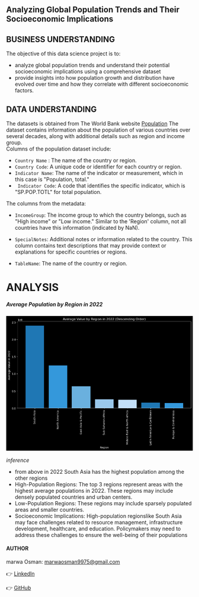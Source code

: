 ## Analyzing Global Population Trends and Their Socioeconomic Implications  

## BUSINESS UNDERSTANDING  
 
The objective of this data science project is to:
* analyze global population trends and understand their potential socioeconomic implications using a comprehensive dataset    
* provide insights into how population growth and distribution have evolved over time and how they correlate with different socioeconomic factors.     

## DATA UNDERSTANDING      
The datasets is obtained from The World Bank website [Population](https://data.worldbank.org/indicator/SP.POP.TOTL)
The dataset contains information about the population of various countries over several decades, along with additional details such as region and income group.   
Columns of the population dataset include: 
* ``` Country Name ``` : The name of the country or region.   
* ``` Country Code ```: A unique code or identifier for each country or region.       
* ```Indicator Name```: The name of the indicator or measurement, which in this case is "Population, total."     
* ``` Indicator Code```: A code that identifies the specific  indicator, which is "SP.POP.TOTL" for total population.     
 
The columns from the metadata: 
  
* ```IncomeGroup```: The income group to which the country belongs, such as "High income" or "Low income." Similar to the 'Region' column, not all countries have this information (indicated by NaN).

* ```SpecialNotes```: Additional notes or information related to the country. This column contains text descriptions that may provide context or explanations for specific countries or regions.

* ```TableName```: The name of the country or region.  

# ANALYSIS

##### Average Population by Region in 2022

![Local Image](output.png)

*inference*     
* from above in 2022 South Asia has the highest population among the other regions
* High-Population Regions: The top 3 regions  represent areas with the highest average populations in 2022. These regions may include densely populated countries and urban centers.
* Low-Population Regions: These regions may include sparsely populated areas and smaller countries.
* Socioeconomic Implications: High-population regionslike South Asia  may face challenges related to resource management, infrastructure development, healthcare, and education. Policymakers may need to address these challenges to ensure the well-being of their populations


#### AUTHOR           
marwa Osman: marwaosman9975@gmail.com    

👉 [LinkedIn](https://www.linkedin.com/in/marwa-osman-00190b222/)

👉 [GitHub](https://github.com/marwa9975)

